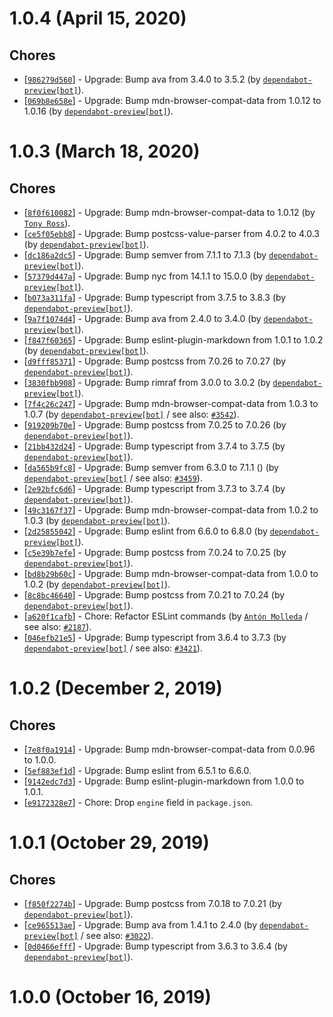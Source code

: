 # 1.0.4 (April 15, 2020)

## Chores

* [[`986279d560`](https://github.com/webhintio/hint/commit/986279d560adb6c905918d0d264401bc155bd7b2)] - Upgrade: Bump ava from 3.4.0 to 3.5.2 (by [`dependabot-preview[bot]`](https://github.com/apps/dependabot-preview)).
* [[`069b8e658e`](https://github.com/webhintio/hint/commit/069b8e658e068e9082079f01938a773914f46cdb)] - Upgrade: Bump mdn-browser-compat-data from 1.0.12 to 1.0.16 (by [`dependabot-preview[bot]`](https://github.com/apps/dependabot-preview)).


# 1.0.3 (March 18, 2020)

## Chores

* [[`8f0f610082`](https://github.com/webhintio/hint/commit/8f0f610082a12ec828b0f616929f6d0b8beaf723)] - Upgrade: Bump mdn-browser-compat-data to 1.0.12 (by [`Tony Ross`](https://github.com/antross)).
* [[`ce5f05ebb8`](https://github.com/webhintio/hint/commit/ce5f05ebb8a16a6631aeccc400fc5c2a26993141)] - Upgrade: Bump postcss-value-parser from 4.0.2 to 4.0.3 (by [`dependabot-preview[bot]`](https://github.com/apps/dependabot-preview)).
* [[`dc186a2dc5`](https://github.com/webhintio/hint/commit/dc186a2dc517f169b3a98ee9499a0ac5077a3fe9)] - Upgrade: Bump semver from 7.1.1 to 7.1.3 (by [`dependabot-preview[bot]`](https://github.com/apps/dependabot-preview)).
* [[`57379d447a`](https://github.com/webhintio/hint/commit/57379d447a925a7a7497d469c54e116658d82294)] - Upgrade: Bump nyc from 14.1.1 to 15.0.0 (by [`dependabot-preview[bot]`](https://github.com/apps/dependabot-preview)).
* [[`b073a311fa`](https://github.com/webhintio/hint/commit/b073a311facfc6864efec73886645bf8e9e3f1bd)] - Upgrade: Bump typescript from 3.7.5 to 3.8.3 (by [`dependabot-preview[bot]`](https://github.com/apps/dependabot-preview)).
* [[`9a7f1074d4`](https://github.com/webhintio/hint/commit/9a7f1074d421a918f5d6528815c69dfb912d3e35)] - Upgrade: Bump ava from 2.4.0 to 3.4.0 (by [`dependabot-preview[bot]`](https://github.com/apps/dependabot-preview)).
* [[`f847f60365`](https://github.com/webhintio/hint/commit/f847f6036569681f60d58fcc9214fe61f6ce2968)] - Upgrade: Bump eslint-plugin-markdown from 1.0.1 to 1.0.2 (by [`dependabot-preview[bot]`](https://github.com/apps/dependabot-preview)).
* [[`d9fff85371`](https://github.com/webhintio/hint/commit/d9fff85371c073df1e6d78a4bcc9dde9805d2868)] - Upgrade: Bump postcss from 7.0.26 to 7.0.27 (by [`dependabot-preview[bot]`](https://github.com/apps/dependabot-preview)).
* [[`3830fbb908`](https://github.com/webhintio/hint/commit/3830fbb908c152887347417f56f70c3210ecbf26)] - Upgrade: Bump rimraf from 3.0.0 to 3.0.2 (by [`dependabot-preview[bot]`](https://github.com/apps/dependabot-preview)).
* [[`7f4c26c247`](https://github.com/webhintio/hint/commit/7f4c26c2477bbbb315c2ceaa3f076907cbe2cf26)] - Upgrade: Bump mdn-browser-compat-data from 1.0.3 to 1.0.7 (by [`dependabot-preview[bot]`](https://github.com/apps/dependabot-preview) / see also: [`#3542`](https://github.com/webhintio/hint/issues/3542)).
* [[`919209b70e`](https://github.com/webhintio/hint/commit/919209b70eda1d829f60c563685e51863b928425)] - Upgrade: Bump postcss from 7.0.25 to 7.0.26 (by [`dependabot-preview[bot]`](https://github.com/apps/dependabot-preview)).
* [[`21bb432d24`](https://github.com/webhintio/hint/commit/21bb432d240341ab1013df3059b426ea70aef4fd)] - Upgrade: Bump typescript from 3.7.4 to 3.7.5 (by [`dependabot-preview[bot]`](https://github.com/apps/dependabot-preview)).
* [[`da565b9fc8`](https://github.com/webhintio/hint/commit/da565b9fc8b9336b5f75ca368163b341f8a6add7)] - Upgrade: Bump semver from 6.3.0 to 7.1.1 () (by [`dependabot-preview[bot]`](https://github.com/apps/dependabot-preview) / see also: [`#3459`](https://github.com/webhintio/hint/issues/3459)).
* [[`2e92bfc6d6`](https://github.com/webhintio/hint/commit/2e92bfc6d68d8161b8e85cc2e45a4654a7d182e1)] - Upgrade: Bump typescript from 3.7.3 to 3.7.4 (by [`dependabot-preview[bot]`](https://github.com/apps/dependabot-preview)).
* [[`49c3167f37`](https://github.com/webhintio/hint/commit/49c3167f37cfc5e12380ed88435f63179d9775bb)] - Upgrade: Bump mdn-browser-compat-data from 1.0.2 to 1.0.3 (by [`dependabot-preview[bot]`](https://github.com/apps/dependabot-preview)).
* [[`2d25855042`](https://github.com/webhintio/hint/commit/2d258550426d9db7fb1446ef6f2931630feae292)] - Upgrade: Bump eslint from 6.6.0 to 6.8.0 (by [`dependabot-preview[bot]`](https://github.com/apps/dependabot-preview)).
* [[`c5e39b7efe`](https://github.com/webhintio/hint/commit/c5e39b7efed382e80a629d4c831d6c4140016149)] - Upgrade: Bump postcss from 7.0.24 to 7.0.25 (by [`dependabot-preview[bot]`](https://github.com/apps/dependabot-preview)).
* [[`bd8b29b60c`](https://github.com/webhintio/hint/commit/bd8b29b60ce4c84eaf4b4655d18f4039ab43fba5)] - Upgrade: Bump mdn-browser-compat-data from 1.0.0 to 1.0.2 (by [`dependabot-preview[bot]`](https://github.com/apps/dependabot-preview)).
* [[`8c8bc46640`](https://github.com/webhintio/hint/commit/8c8bc466409bccf5dfd04067403384d82bda17ae)] - Upgrade: Bump postcss from 7.0.21 to 7.0.24 (by [`dependabot-preview[bot]`](https://github.com/apps/dependabot-preview)).
* [[`a620f1cafb`](https://github.com/webhintio/hint/commit/a620f1cafb55af6ca7672e66989ae1c21f03dbac)] - Chore: Refactor ESLint commands (by [`Antón Molleda`](https://github.com/molant) / see also: [`#2187`](https://github.com/webhintio/hint/issues/2187)).
* [[`046efb21e5`](https://github.com/webhintio/hint/commit/046efb21e5e3b96dc5bb3f250e9384a70b6b32c3)] - Upgrade: Bump typescript from 3.6.4 to 3.7.3 (by [`dependabot-preview[bot]`](https://github.com/apps/dependabot-preview) / see also: [`#3421`](https://github.com/webhintio/hint/issues/3421)).


# 1.0.2 (December 2, 2019)

## Chores

* [[`7e8f0a1914`](https://github.com/webhintio/hint/commit/7e8f0a19146f14f87cddd9897d8a9d4fbbe7a3de)] - Upgrade: Bump mdn-browser-compat-data from 0.0.96 to 1.0.0.
* [[`5ef883ef1d`](https://github.com/webhintio/hint/commit/5ef883ef1d9f6eb8fc1e229c211182d441cb4a98)] - Upgrade: Bump eslint from 6.5.1 to 6.6.0.
* [[`9142edc7d3`](https://github.com/webhintio/hint/commit/9142edc7d362bfa44c3f5acab05ef44e52184143)] - Upgrade: Bump eslint-plugin-markdown from 1.0.0 to 1.0.1.
* [[`e9172328e7`](https://github.com/webhintio/hint/commit/e9172328e7494e6bba58f361ec83c24c37123840)] - Chore: Drop `engine` field in `package.json`.


# 1.0.1 (October 29, 2019)

## Chores

* [[`f850f2274b`](https://github.com/webhintio/hint/commit/f850f2274b630604f4eb72c1d469e78bc4222ca1)] - Upgrade: Bump postcss from 7.0.18 to 7.0.21 (by [`dependabot-preview[bot]`](https://github.com/apps/dependabot-preview)).
* [[`ce965513ae`](https://github.com/webhintio/hint/commit/ce965513ae2b715881d4f7891e795c046579f0d5)] - Upgrade: Bump ava from 1.4.1 to 2.4.0 (by [`dependabot-preview[bot]`](https://github.com/apps/dependabot-preview) / see also: [`#3022`](https://github.com/webhintio/hint/issues/3022)).
* [[`0d0466efff`](https://github.com/webhintio/hint/commit/0d0466efff7915f2ff929e0e85223841178eaac0)] - Upgrade: Bump typescript from 3.6.3 to 3.6.4 (by [`dependabot-preview[bot]`](https://github.com/apps/dependabot-preview)).


# 1.0.0 (October 16, 2019)


